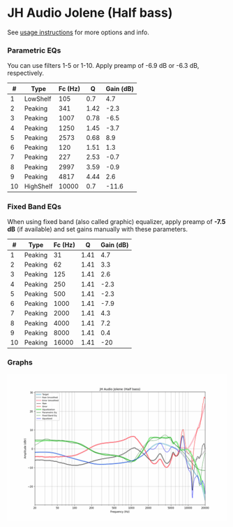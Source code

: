 # JH Audio Jolene (Half bass)
See [usage instructions](https://github.com/jaakkopasanen/AutoEq#usage) for more options and info.

### Parametric EQs
You can use filters 1-5 or 1-10. Apply preamp of -6.9 dB or -6.3 dB, respectively.

|   # | Type      |   Fc (Hz) |    Q |   Gain (dB) |
|-----|-----------|-----------|------|-------------|
|   1 | LowShelf  |       105 | 0.7  |         4.7 |
|   2 | Peaking   |       341 | 1.42 |        -2.3 |
|   3 | Peaking   |      1007 | 0.78 |        -6.5 |
|   4 | Peaking   |      1250 | 1.45 |        -3.7 |
|   5 | Peaking   |      2573 | 0.68 |         8.9 |
|   6 | Peaking   |       120 | 1.51 |         1.3 |
|   7 | Peaking   |       227 | 2.53 |        -0.7 |
|   8 | Peaking   |      2997 | 3.59 |        -0.9 |
|   9 | Peaking   |      4817 | 4.44 |         2.6 |
|  10 | HighShelf |     10000 | 0.7  |       -11.6 |

### Fixed Band EQs
When using fixed band (also called graphic) equalizer, apply preamp of **-7.5 dB** (if available) and set gains manually with these parameters.

|   # | Type    |   Fc (Hz) |    Q |   Gain (dB) |
|-----|---------|-----------|------|-------------|
|   1 | Peaking |        31 | 1.41 |         4.7 |
|   2 | Peaking |        62 | 1.41 |         3.3 |
|   3 | Peaking |       125 | 1.41 |         2.6 |
|   4 | Peaking |       250 | 1.41 |        -2.3 |
|   5 | Peaking |       500 | 1.41 |        -2.3 |
|   6 | Peaking |      1000 | 1.41 |        -7.9 |
|   7 | Peaking |      2000 | 1.41 |         4.3 |
|   8 | Peaking |      4000 | 1.41 |         7.2 |
|   9 | Peaking |      8000 | 1.41 |         0.4 |
|  10 | Peaking |     16000 | 1.41 |       -20   |

### Graphs
![](./JH%20Audio%20Jolene%20(Half%20bass).png)
